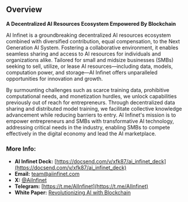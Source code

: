
## Overview

**A Decentralized AI Resources Ecosystem Empowered By Blockchain**

AI Infinet is a groundbreaking decentralized AI resources ecosystem combined with diversified contribution, equal compensation, to the Next Generation AI System. Fostering a collaborative environment, it enables seamless sharing and access to AI resources for individuals and organizations alike. Tailored for small and midsize businesses (SMBs) seeking to sell, utilize, or lease AI resources—including data, models, computation power, and storage—AI Infinet offers unparalleled opportunities for innovation and growth.

By surmounting challenges such as scarce training data, prohibitive computational needs, and monetization hurdles, we unlock capabilities previously out of reach for entrepreneurs. Through decentralized data sharing and distributed model training, we facilitate collective knowledge advancement while reducing barriers to entry. AI Infinet's mission is to empower entrepreneurs and SMBs with transformative AI technology, addressing critical needs in the industry, enabling SMBs to compete effectively in the digital economy and lead the AI marketplace.

### More Info:

- **AI Infinet Deck:** [https://docsend.com/v/xfk87/ai_infinet_deck](https://docsend.com/v/xfk87/ai_infinet_deck)
- **Email:** [team@aiinfinet.com](mailto:team@aiinfinet.com)
- **X:** [@AiInfinet](https://twitter.com/AiInfinet)
- **Telegram:** [https://t.me/AIInfinet](https://t.me/AIInfinet)
- **White Paper:** [Revolutionizing AI with Blockchain](https://github.com/AiInfinet/whitepaper/blob/main/AI_Infinet_whitepaper.pdf)
